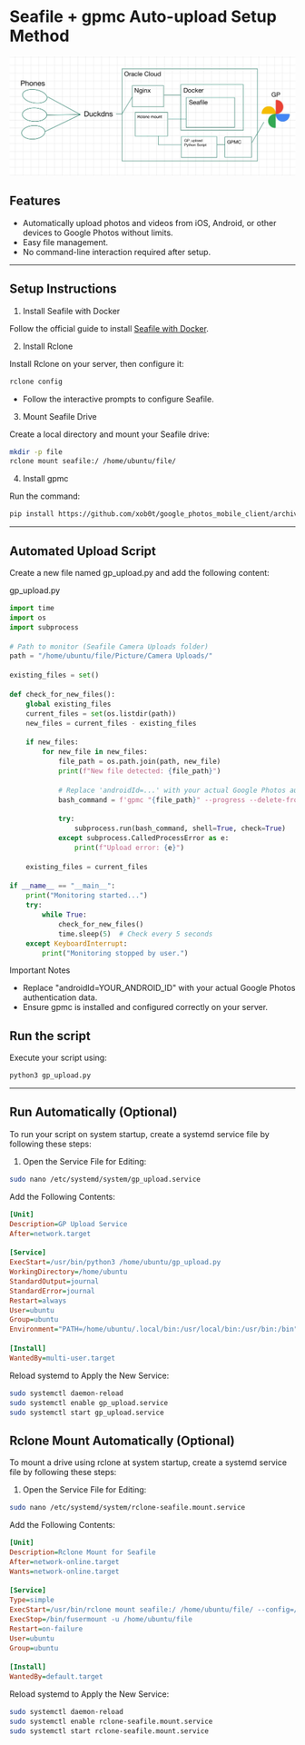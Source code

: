 # Seafile + gpmc Auto-upload Setup Method

![diagram](media/seafile_diagram.JPG)

## Features
- Automatically upload photos and videos from iOS, Android, or other devices to Google Photos without limits.
- Easy file management.
- No command-line interaction required after setup.

---

## Setup Instructions

1. Install Seafile with Docker

Follow the official guide to install [Seafile with Docker](https://manual.seafile.com/11.0/docker/deploy_seafile_with_docker/).

2. Install Rclone

Install Rclone on your server, then configure it:

```bash
rclone config
```
- Follow the interactive prompts to configure Seafile.
  
3. Mount Seafile Drive

Create a local directory and mount your Seafile drive:

```bash
mkdir -p file
rclone mount seafile:/ /home/ubuntu/file/
```

4. Install gpmc

Run the command:

```bash
pip install https://github.com/xob0t/google_photos_mobile_client/archive/refs/heads/main.zip --force-reinstall
```
---

## Automated Upload Script

Create a new file named gp_upload.py and add the following content:

gp_upload.py

```python
import time
import os
import subprocess

# Path to monitor (Seafile Camera Uploads folder)
path = "/home/ubuntu/file/Picture/Camera Uploads/"

existing_files = set()

def check_for_new_files():
    global existing_files
    current_files = set(os.listdir(path))
    new_files = current_files - existing_files

    if new_files:
        for new_file in new_files:
            file_path = os.path.join(path, new_file)
            print(f"New file detected: {file_path}")

            # Replace 'androidId=...' with your actual Google Photos authentication details
            bash_command = f'gpmc "{file_path}" --progress --delete-from-host --auth_data "androidId=YOUR_ANDROID_ID"'

            try:
                subprocess.run(bash_command, shell=True, check=True)
            except subprocess.CalledProcessError as e:
                print(f"Upload error: {e}")

    existing_files = current_files

if __name__ == "__main__":
    print("Monitoring started...")
    try:
        while True:
            check_for_new_files()
            time.sleep(5)  # Check every 5 seconds
    except KeyboardInterrupt:
        print("Monitoring stopped by user.")
```

Important Notes
- Replace "androidId=YOUR_ANDROID_ID" with your actual Google Photos authentication data.
- Ensure gpmc is installed and configured correctly on your server.

## Run the script
Execute your script using:

```bash
python3 gp_upload.py
```
---

## Run Automatically (Optional)
To run your script on system startup, create a systemd service file by following these steps:

1. Open the Service File for Editing:
   
```bash
sudo nano /etc/systemd/system/gp_upload.service
```

Add the Following Contents:

```ini
[Unit]
Description=GP Upload Service
After=network.target

[Service]
ExecStart=/usr/bin/python3 /home/ubuntu/gp_upload.py
WorkingDirectory=/home/ubuntu
StandardOutput=journal
StandardError=journal
Restart=always
User=ubuntu
Group=ubuntu
Environment="PATH=/home/ubuntu/.local/bin:/usr/local/bin:/usr/bin:/bin"  # gpmc path

[Install]
WantedBy=multi-user.target
```

Reload systemd to Apply the New Service:

```bash
sudo systemctl daemon-reload
sudo systemctl enable gp_upload.service
sudo systemctl start gp_upload.service
```

## Rclone Mount Automatically (Optional)

To mount a drive using rclone at system startup, create a systemd service file by following these steps:

1. Open the Service File for Editing:
   
```bash
sudo nano /etc/systemd/system/rclone-seafile.mount.service
```

Add the Following Contents:

```ini
[Unit]
Description=Rclone Mount for Seafile
After=network-online.target
Wants=network-online.target

[Service]
Type=simple
ExecStart=/usr/bin/rclone mount seafile:/ /home/ubuntu/file/ --config=/home/ubuntu/.config/rclone/rclone.conf --allow-other --umask 002
ExecStop=/bin/fusermount -u /home/ubuntu/file
Restart=on-failure
User=ubuntu
Group=ubuntu

[Install]
WantedBy=default.target
```

Reload systemd to Apply the New Service:

```bash
sudo systemctl daemon-reload
sudo systemctl enable rclone-seafile.mount.service
sudo systemctl start rclone-seafile.mount.service
```




